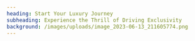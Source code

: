 ```yaml
---
heading: Start Your Luxury Journey
subheading: Experience the Thrill of Driving Exclusivity
background: /images/uploads/image_2023-06-13_211605774.png
---
```

